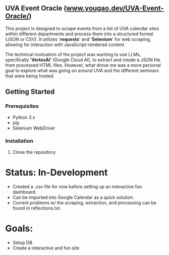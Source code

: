 ## UVA Event Oracle (www.yougao.dev/UVA-Event-Oracle/)
This project is designed to scrape events from a list of UVA calendar sites within different departments and process them into a structured format (JSON or CSV). It utilizes '**requests**' and '**Selenium**' for web scraping, allowing for interaction with JavaScript-rendered content. 

The technical motivation of the project was wanting to use LLMs, specifically '**VertexAI**' (Google Cloud AI), to extract and create a JSON file from processed HTML files. However, what drove me was a more personal goal to explore what was going on around UVA and the different seminars that were being hosted.

## Getting Started

### Prerequisites

- Python 3.x
- pip
- Selenium WebDriver

### Installation

1. Clone the repository:
# Status: In-Development
* Created a .csv file for now before setting up an interactive fun dashboard.
* Can be imported into Google Calendar as a quick solution.
* Current problems w/ the scraping, extraction, and processing can be found in reflections.txt.

# Goals:
* Setup DB
* Create a interactive and fun site
